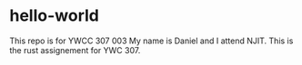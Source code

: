 # hello-world
This repo is for YWCC 307 003
My name is Daniel and I attend NJIT. This is the rust assignement for YWC 307.

